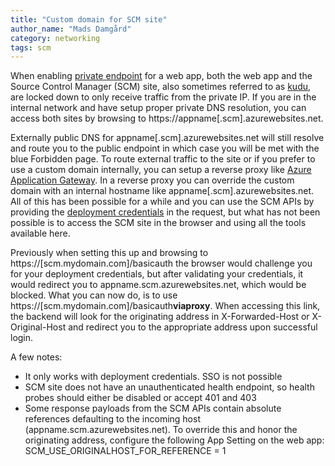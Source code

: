```yaml
---
title: "Custom domain for SCM site"
author_name: "Mads Damgård"
category: networking
tags: scm
---
```


When enabling [private endpoint](https://docs.microsoft.com/azure/app-service/networking/private-endpoint) for a web app, both the web app and the Source Control Manager (SCM) site, also sometimes referred to as [kudu](https://github.com/projectkudu/kudu/wiki), are locked down to only receive traffic from the private IP. If you are in the internal network and have setup proper private DNS resolution, you can access both sites by browsing to https://appname[.scm].azurewebsites.net.

Externally public DNS for appname[.scm].azurewebsites.net will still resolve and route you to the public endpoint in which case you will be met with the blue Forbidden page.
To route external traffic to the site or if you prefer to use a custom domain internally, you can setup a reverse proxy like [Azure Application Gateway](https://docs.microsoft.com/azure/application-gateway/). In a reverse proxy you can override the custom domain with an internal hostname like appname[.scm].azurewebsites.net. All of this has been possible for a while and you can use the SCM APIs by providing the [deployment credentials](https://docs.microsoft.com/azure/app-service/deploy-configure-credentials?tabs=cli) in the request, but what has not been possible is to access the SCM site in the browser and using all the tools available here.

Previously when setting this up and browsing to https://[scm.mydomain.com]/basicauth the browser would challenge you for your deployment credentials, but after validating your credentials, it would redirect you to appname.scm.azurewebsites.net, which would be blocked. What you can now do, is to use https://[scm.mydomain.com]/basicauth**viaproxy**. When accessing this link, the backend will look for the originating address in X-Forwarded-Host or X-Original-Host and redirect you to the appropriate address upon successful login.

A few notes:

- It only works with deployment credentials. SSO is not possible
- SCM site does not have an unauthenticated health endpoint, so health probes should either be disabled or accept 401 and 403
- Some response payloads from the SCM APIs contain absolute references defaulting to the incoming host (appname.scm.azurewebsites.net). To override this and honor the originating address, configure the following App Setting on the web app: SCM_USE_ORIGINALHOST_FOR_REFERENCE = 1

